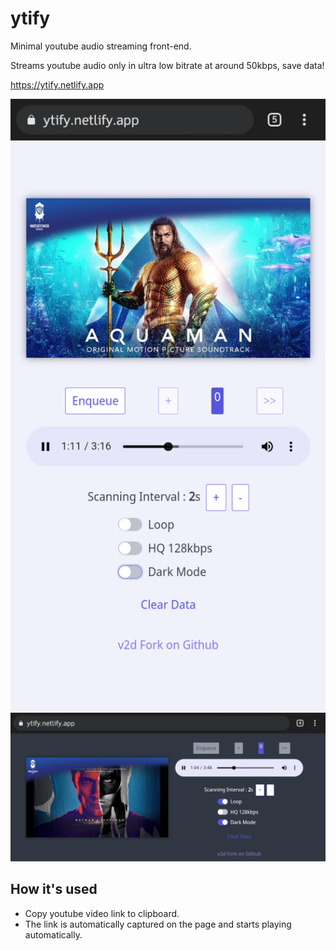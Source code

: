 # ytify
Minimal youtube audio streaming front-end.

Streams youtube audio only in ultra low bitrate at around 50kbps, save data!

https://ytify.netlify.app

![](ss1.png)
![](ss2.png)

## How it's used
- Copy youtube video link to clipboard.
- The link is automatically captured on the page and starts playing automatically.

